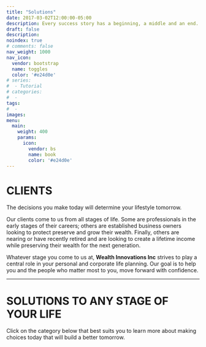 ```yaml
---
title: "Solutions"
date: 2017-03-02T12:00:00-05:00
description: Every success story has a beginning, a middle and an end.
draft: false
description:
noindex: true
# comments: false
nav_weight: 1000
nav_icon:
  vendor: bootstrap
  name: toggles
  color: '#e24d0e'
# series:
#  - Tutorial
# categories:
#  -
tags:
#  -
images:
menu:
  main:
    weight: 400
    params:
      icon:
        vendor: bs
        name: book
        color: '#e24d0e'
---
```

# CLIENTS
The decisions you make today will determine your lifestyle tomorrow.

Our clients come to us from all stages of life. Some are professionals in the early stages of their careers; others are established business owners looking to protect preserve and grow their wealth. Finally, others are nearing or have recently retired and are looking to create a lifetime income while preserving their wealth for the next generation.

Whatever stage you come to us at, **Wealth Innovations Inc** strives to play a central role in your personal and corporate life planning. Our goal is to help you and the people who matter most to you, move forward with confidence.

---

# SOLUTIONS TO ANY STAGE OF YOUR LIFE
Click on the category below that best suits you to learn more about making choices today that will build a better tomorrow.
